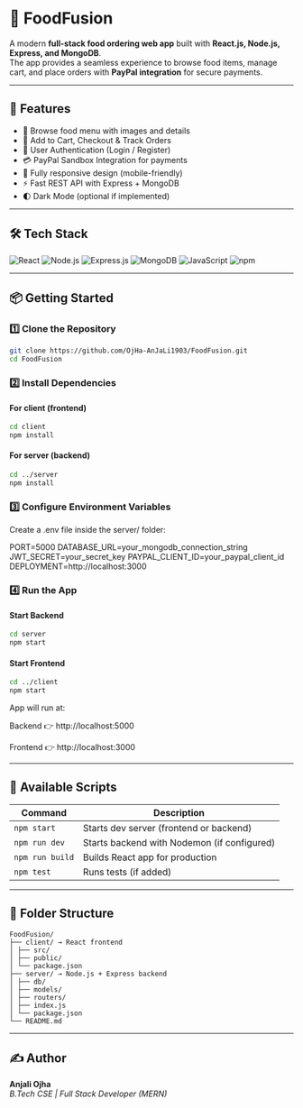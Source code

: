 # 🍴 FoodFusion

A modern **full-stack food ordering web app** built with **React.js, Node.js, Express, and MongoDB**.  
The app provides a seamless experience to browse food items, manage cart, and place orders with **PayPal integration** for secure payments.

---

## 🚀 Features

- 📂 Browse food menu with images and details  
- 🛒 Add to Cart, Checkout & Track Orders  
- 👤 User Authentication (Login / Register)  
- 💳 PayPal Sandbox Integration for payments  
- 📱 Fully responsive design (mobile-friendly)  
- ⚡ Fast REST API with Express + MongoDB  
- 🌓 Dark Mode (optional if implemented)  

---

## 🛠️ Tech Stack

![React](https://img.shields.io/badge/React-20232A?style=for-the-badge&logo=react)
![Node.js](https://img.shields.io/badge/Node.js-339933?style=for-the-badge&logo=node.js)
![Express.js](https://img.shields.io/badge/Express.js-000000?style=for-the-badge&logo=express)
![MongoDB](https://img.shields.io/badge/MongoDB-4EA94B?style=for-the-badge&logo=mongodb)
![JavaScript](https://img.shields.io/badge/JavaScript-F7DF1E?style=for-the-badge&logo=javascript)
![npm](https://img.shields.io/badge/npm-CB3837?style=for-the-badge&logo=npm)

---

## 📦 Getting Started

### 1️⃣ Clone the Repository

```bash
git clone https://github.com/OjHa-AnJaLi1903/FoodFusion.git
cd FoodFusion
```

### 2️⃣ Install Dependencies

#### For client (frontend)
```bash
cd client
npm install
```

#### For server (backend)
```bash
cd ../server
npm install
```

### 3️⃣ Configure Environment Variables

Create a .env file inside the server/ folder:

PORT=5000
DATABASE_URL=your_mongodb_connection_string
JWT_SECRET=your_secret_key
PAYPAL_CLIENT_ID=your_paypal_client_id
DEPLOYMENT=http://localhost:3000

### 4️⃣ Run the App

#### Start Backend
```bash
cd server
npm start
```

#### Start Frontend
```bash
cd ../client
npm start
```

App will run at:

Backend 👉 http://localhost:5000

Frontend 👉 http://localhost:3000

---

## 🧪 Available Scripts

| Command           | Description                                    |
|-------------------|------------------------------------------------|
| `npm start`       | Starts dev server (frontend or backend)        |
| `npm run dev`     | Starts backend with Nodemon (if configured)    |
| `npm run build`   | Builds React app for production                |
| `npm test`        | Runs tests (if added)                          |

---

## 📁 Folder Structure
```
FoodFusion/
├── client/ → React frontend
│ ├── src/
│ ├── public/
│ └── package.json
├── server/ → Node.js + Express backend
│ ├── db/
│ ├── models/
│ ├── routers/
│ ├── index.js
│ └── package.json
└── README.md
```

---

## ✍️ Author

**Anjali Ojha**  
_B.Tech CSE | Full Stack Developer (MERN)_

